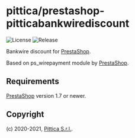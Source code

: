 # pittica/prestashop-pitticabankwirediscount

![License](https://img.shields.io/github/license/pittica/prestashop-pitticabankwirediscount)
![Release](https://img.shields.io/github/v/release/pittica/prestashop-pitticabankwirediscount)

Bankwire discount for [PrestaShop](https://github.com/prestashop/prestashop).

Based on ps_wirepayment module by [PrestaShop](https://github.com/prestashop/prestashop).

## Requirements

[PrestaShop](https://github.com/prestashop/prestashop) version 1.7 or newer.

## Copyright

(c) 2020-2021, [Pittica S.r.l.](https://pittica.com).
